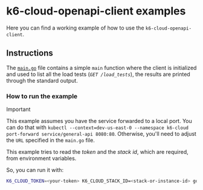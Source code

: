# k6-cloud-openapi-client examples

Here you can find a working example of how to use the `k6-cloud-openapi-client`.

## Instructions

The [`main.go`](./main.go) file contains a simple `main` function where the client is initialized and used to list all
the load tests (*`GET /load_tests`*), the results are printed through the standard output.

### How to run the example

> [!IMPORTANT]  
> This example assumes you have the service forwarded to a local port.
> You can do that with `kubectl --context=dev-us-east-0 --namespace k6-cloud port-forward service/general-api 8080:80`.
> Otherwise, you'll need to adjust the `URL` specified in the `main.go` file.

This example tries to read the _token_ and the _stack id_, which are required, from environment variables.

So, you can run it with:

```bash
K6_CLOUD_TOKEN=<your-token> K6_CLOUD_STACK_ID=<stack-or-instance-id> go run main.go
```